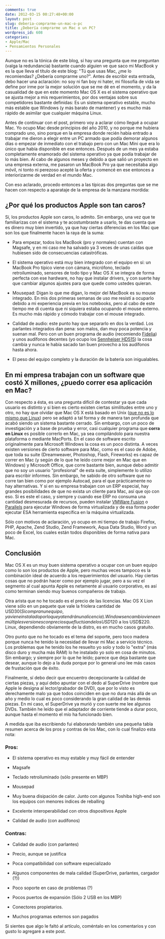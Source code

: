 ```yaml
---
comments: true
date: 2012-03-15 00:27:48+00:00
layout: post
slug: deberia-comprarme-un-mac-o-pc
title: ¿Debería comprarme un Mac o un PC?
wordpress_id: 608
categories:
- Apple/Mac
- Pensamientos Personales
---
```


Aunque no es la tónica de este blog, sí hay una pregunta que me preguntan (valga la redundancia) bastante cuando alguien ve que saco mi MacBook y es la que lleva el título de este blog: "Tú que usas Mac, ¿me lo recomiendas? ¿Debería comprarme uno?".
Antes de escribir esta entrada, debo hacer una aclaración: no soy ni fan boy ni hater, mi filosofía de vida se define por irme por la mejor solución que se me dé en el momento, y da la casualidad de que en este momento Mac OS X es el sistema operativo que se ajusta mejor a mis requerimientos, por dos ventajas sobre sus competidores bastante definidas: Es un sistema operativo estable, mucho más estable que Windows (y más barato de mantener) y es mucho más rápido de asimilar que cualquier máquina Linux. 
<!-- more -->
Antes de continuar con el post, primero voy a aclarar cómo llegué a ocupar Mac.
Yo ocupo Mac desde principios del año 2010, y no porque me hubiera comprado uno, sino porque en la empresa donde recién había entrado a trabajar me dieron a elegir entre un PC armado que podía demorar algunos días o empezar de inmediato con el trabajo pero con un Mac Mini que era lo único que había disponible en ese entonces. Después de un mes ya estaba completamente enamorado del sistema operativo ya que podía trabajar de lo más bien.
Al cabo de algunos meses y debido a que salió un proyecto en una empresa externa, me pasaron un MacBook Pro ya que necesitaba algo móvil, ni tonto ni perezoso acepté la oferta y comencé en ese entonces a interiorizarme de verdad en el mundo Mac.

Con eso aclarado, procedo entonces a las típicas dos preguntas que se me hacen con respecto a aparataje de la empresa de la manzana mordida:



## ¿Por qué los productos Apple son tan caros?


Sí, los productos Apple son caros, lo admito. Sin embargo, una vez que te familiarizas con el sistema y te acostumbraste a usarlo, te das cuenta que es dinero muy bien invertido, ya que hay ciertas diferencias en los Mac que son los que finalmente hacen la raya de la suma:


  * Para empezar, todos los MacBook (pro y normales) cuentan con Magsafe, y en mi caso me ha salvado ya 3 veces de unas caídas que hubiesen sido de consecuencias catastróficas.


  * El sistema operativo está muy bien integrado con el equipo en sí: un MacBook Pro típico viene con cámara, micrófono, teclado retroiluminado, sensores de todo tipo y Mac OS X se integra de forma perfecta con ese hardware, no hay que instalar drivers, y con suerte hay que cambiar algunos ajustes para que quede como ustedes quieran.


  * Mousepad: Digan lo que me digan, lo mejor del MacBook es su mouse integrado. En mis dos primeras semanas de uso me resistí a ocuparlo debido a mi experiencia previa en los notebooks, pero al cabo de este tiempo me di cuenta que ni siquiera estaba ocupando el mouse externo. Es mucho más rápido y cómodo trabajar con el mouse integrado.


  * Calidad de audio: este punto hay que separarlo en dos la verdad. Los parlantes integrados dan pena: son malos, dan muy poca potencia y suenan mal. Pero con un buen programa de audio (recomiendo [Fidelia](http://www.audiofile-engineering.com/fidelia/)) y unos audífonos decentes (yo ocupo los [Sennheiser HD515](http://www.sennheiser.com/sennheiser/home_en.nsf/root/private_headphones_audiophile-headphone-hd515-bass)) la cosa cambia y nunca le había sacado tan buen provecho a los audífonos hasta ahora.


  * El peso del equipo completo y la duración de la batería son inigualables.





## En mi empresa trabajan con un software que costó X millones, ¿puedo correr esa aplicación en Mac?


Con respecto a ésta, es una pregunta difícil de contestar ya que cada usuario es distinto y si bien es cierto existen ciertas similitudes entre uno y otro, no hay que olvidar que Mac OS X está basado en Unix ([que no es lo mismo que Linux](http://mx.answers.yahoo.com/question/index?qid=20080212040101AA8aj6L)) pero se adaptó a tal forma y de manera tan profunda que acabó siendo un sistema bastante cerrado. Sin embargo, con un poco de investigación y a base de prueba y error, casi cualquier programa que **corra en Linux** es posible correrlo en Mac, ya sea compilándolo para nuestra plataforma o mediante MacPorts.
En el caso de software escrito originalmente para Microsoft Windows la cosa es un poco distinta. A veces existen versiones de cierto software para Mac, como es el caso de Adobe, que toda su suite (Dreamweaver, Photoshop, Flash, Fireworks) es capaz de correr en Mac (y según de lo que he leído corre mejor en Mac que en Windows) y Microsoft Office, que corre bastante bien, aunque debo admitir que no soy un usuario "profesional" de esta suite, simplemente lo utilizo para escribir informes. Sin embargo, he sabido de otro software que no corre tan bien como por ejemplo Autocad, para el que prácticamente no hay alternativas. 
Y si en su empresa trabajan con un ERP especial, hay grandes posibilidades de que no exista un cliente para Mac, así que ojo con eso. Si es este el caso, y siempre y cuando ese ERP no consuma una cantidad desmesurada de recursos, pueden instalar [VMWare Fusion](http://www.vmware.com/es/products/desktop_virtualization/fusion/overview.html) o [Parallels](http://www.parallels.com/eu/products/desktop/) para ejecutar Windows de forma virtualizada y de esa forma poder ejecutar ESA herramienta específica en la máquina virtualizada.

Sólo con motivos de aclaración, yo ocupo en mi tiempo de trabajo Firefox, PHP, Apache, Zend Studio, Zend Framework, Aqua Data Studio, Word y un poco de Excel, los cuales están todos disponibles de forma nativa para Mac.



## Conclusión


Mac OS X es un muy buen sistema operativo a ocupar con un buen equipo como lo son los productos de Apple, pero muchas veces tampoco es la combinación ideal de acuerdo a los requerimientos del usuario. Hay ciertas cosas que no podrán hacer como por ejemplo jugar, pero a su vez el segmento al cual apunta Apple es netamente al usuario corporativo, es así como terminan siendo muy buenos compañeros de trabajo.

Otra arista que no he tocado es el precio de las licencias. Mac OS X Lion viene sólo en un paquete que vale la friolera cantidad de USD$30 (Si compran un equipo, ya viene instalado por lo que ya tendrán una licencia). Windows en cambio viene en múltiples versiones con precios que fluctúan de los USD$120 a los USD$220. Linux, dependiendo obviamente de la distro, es en mucho casos gratuito.

Otro punto que no he tocado es el tema del soporte, pero toco madera porque nunca he tenido la necesidad de llevar mi Mac a servicio técnico. Los problemas que he tenido los he resuelto yo solo y todo lo "extra" (más disco duro y mucha más RAM) lo he instalado yo solo en cosa de minutos. Sin embargo; y siempre por lo que he leído; parece que deja bastante que desear, aunque lo dejo a la duda porque por lo general uno lee más casos de frustación que de éxito.

Finalmente, sí debo decir que encuentro decepcionante la calidad de ciertas piezas, y aquí debo apuntar con el dedo al SuperDrive (nombre que Apple le designa al lector/grabador de DVD), que por lo visto es derechamente malo ya que todos coinciden en que no dura más allá de un año y medio lo cual es poco considerando la gran calidad de las demás piezas. En mi caso, el SuperDrive ya murió y con suerte me lee algunos DVDs. También he leído que el adaptador de corriente tiende a durar poco, aunque hasta el momento el mío ha funcionado bien.

A medida que iba escribiendo fui elaborando también una pequeña tabla resumen acerca de los pros y contras de los Mac, con lo cual finalizo esta nota:


### **Pros:**





	
  * El sistema operativo es muy estable y muy fácil de entender

	
  * Magsafe

	
  * Teclado retroiluminado (sólo presente en MBP)

	
  * Mousepad

	
  * Muy buena disipación de calor. Junto con algunos Toshiba high-end son los equipos con menores índices de reballing

	
  * Excelente interoperabilidad con otros dispositivos Apple

	
  * Calidad de audio (con audífonos)






### **Contras:**





	
  * Calidad de audio (con parlantes)

	
  * Precio, aunque se justifica

	
  * Poca compatibilidad con software especializado

	
  * Algunos componentes de mala calidad (SuperDrive, parlantes, cargador (?))

	
  * Poco soporte en caso de problemas (?)

	
  * Pocos puertos de expansión (Sólo 2 USB en los MBP)

	
  * Conectores propietarios.

	
  * Muchos programas externos son pagados



Si sientes que algo le faltó al artículo, coméntalo en los comentarios y con gusto lo agregaré a este post.
